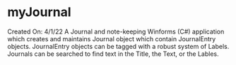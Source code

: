 # myJournal
Created On: 4/1/22
A Journal and note-keeping Winforms (C#) application which creates and maintains Journal object which contain JournalEntry objects.
JournalEntry objects can be tagged with a robust system of Labels. Journals can be searched to find text in the Title, the Text, or the Lables.
